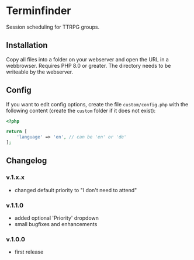 # Terminfinder

Session scheduling for TTRPG groups.

## Installation

Copy all files into a folder on your webserver and open the URL in a webbrowser. Requires PHP 8.0 or greater. The directory needs to be writeable by the webserver.

## Config

If you want to edit config options, create the file `custom/config.php` with the following content (create the `custom` folder if it does not exist):

```php
<?php

return [
	'language' => 'en', // can be 'en' or 'de'
];

```

## Changelog

### v.1.x.x

- changed default priority to "I don't need to attend"

### v.1.1.0

- added optional 'Priority' dropdown
- small bugfixes and enhancements

### v.1.0.0

- first release
